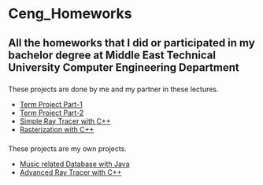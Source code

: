 # Ceng_Homeworks

## All the homeworks that I did or participated in my bachelor degree at Middle East Technical University Computer Engineering Department

### 
These projects are done by me and my partner in these lectures. 
* [Term Project Part-1](https://github.com/kamaryos/Ceng_Homeworks/tree/master/TP_Part1_02)
* [Term Project Part-2](https://github.com/kamaryos/Ceng_Homeworks/tree/master/TP_part2_02)
* [Simple Ray Tracer with C++](https://github.com/kamaryos/Ceng_Homeworks/tree/master/raytracer)
* [Rasterization with C++](https://github.com/kamaryos/Ceng_Homeworks/tree/master/rasterizer)

###
These projects are my own projects.
* [Music related Database with Java](https://github.com/kamaryos/Ceng_Homeworks/tree/master/musicdb)
* [Advanced Ray Tracer with C++](https://github.com/kamaryos/Ceng_Homeworks/tree/master/Ceng795/Raytracer)
